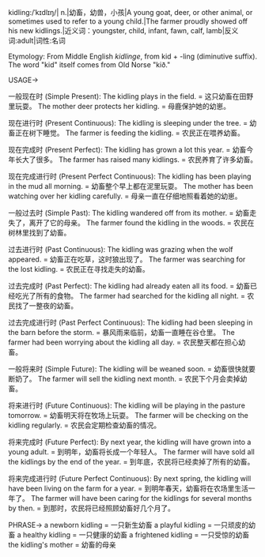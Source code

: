kidling:/ˈkɪdlɪŋ/| n.|幼畜，幼兽，小孩|A young goat, deer, or other animal, or sometimes used to refer to a young child.|The farmer proudly showed off his new kidlings.|近义词：youngster, child, infant, fawn, calf, lamb|反义词:adult|词性:名词

Etymology: From Middle English *kidlinge*, from kid + -ling (diminutive suffix).  The word "kid" itself comes from Old Norse "kið."


USAGE->

一般现在时 (Simple Present):
The kidling plays in the field. = 这只幼畜在田野里玩耍。
The mother deer protects her kidling. = 母鹿保护她的幼崽。

现在进行时 (Present Continuous):
The kidling is sleeping under the tree. = 幼畜正在树下睡觉。
The farmer is feeding the kidling. = 农民正在喂养幼畜。

现在完成时 (Present Perfect):
The kidling has grown a lot this year. = 幼畜今年长大了很多。
The farmer has raised many kidlings. = 农民养育了许多幼畜。

现在完成进行时 (Present Perfect Continuous):
The kidling has been playing in the mud all morning. = 幼畜整个早上都在泥里玩耍。
The mother has been watching over her kidling carefully. = 母亲一直在仔细地照看着她的幼崽。

一般过去时 (Simple Past):
The kidling wandered off from its mother. = 幼畜走失了，离开了它的母亲。
The farmer found the kidling in the woods. = 农民在树林里找到了幼畜。

过去进行时 (Past Continuous):
The kidling was grazing when the wolf appeared. = 幼畜正在吃草，这时狼出现了。
The farmer was searching for the lost kidling. = 农民正在寻找走失的幼畜。

过去完成时 (Past Perfect):
The kidling had already eaten all its food. = 幼畜已经吃光了所有的食物。
The farmer had searched for the kidling all night. = 农民找了一整夜的幼畜。

过去完成进行时 (Past Perfect Continuous):
The kidling had been sleeping in the barn before the storm. =  暴风雨来临前，幼畜一直睡在谷仓里。
The farmer had been worrying about the kidling all day. = 农民整天都在担心幼畜。

一般将来时 (Simple Future):
The kidling will be weaned soon. = 幼畜很快就要断奶了。
The farmer will sell the kidling next month. = 农民下个月会卖掉幼畜。

将来进行时 (Future Continuous):
The kidling will be playing in the pasture tomorrow. = 幼畜明天将在牧场上玩耍。
The farmer will be checking on the kidling regularly. = 农民会定期检查幼畜的情况。


将来完成时 (Future Perfect):
By next year, the kidling will have grown into a young adult. = 到明年，幼畜将长成一个年轻人。
The farmer will have sold all the kidlings by the end of the year. = 到年底，农民将已经卖掉了所有的幼畜。

将来完成进行时 (Future Perfect Continuous):
By next spring, the kidling will have been living on the farm for a year. = 到明年春天，幼畜将在农场里生活一年了。
The farmer will have been caring for the kidlings for several months by then. = 到那时，农民将已经照顾幼畜好几个月了。

PHRASE->
a newborn kidling = 一只新生幼畜
a playful kidling = 一只顽皮的幼畜
a healthy kidling = 一只健康的幼畜
a frightened kidling = 一只受惊的幼畜
the kidling's mother = 幼畜的母亲
